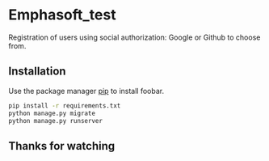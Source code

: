 # Emphasoft_test

Registration of users using social authorization: Google or Github to choose from.

## Installation

Use the package manager [pip](https://pip.pypa.io/en/stable/) to install foobar.

```bash
pip install -r requirements.txt
python manage.py migrate
python manage.py runserver

```

## Thanks for watching


